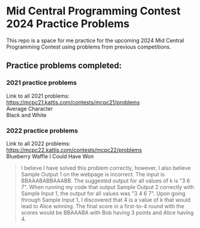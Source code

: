 # Mid Central Programming Contest 2024 Practice Problems
This repo is a space for me practice for the upcoming 2024 Mid Central Programming Contest using problems from previous competitions. 

## Practice problems completed:

### 2021 practice problems
Link to all 2021 problems: https://mcpc21.kattis.com/contests/mcpc21/problems  
Average Character  
Black and White  

### 2022 practice problems
Link to all 2022 problems: https://mcpc22.kattis.com/contests/mcpc22/problems  
Blueberry Waffle
I Could Have Won  
> I believe I have solved this problem correctly, however, I also believe Sample Output 1 on the webpage is incorrect. The input is BBAAABABBAAABB. The suggested output for all values of k is "3 6 7". When running my code that output Sample Output 2 correctly with Sample Input 1, the output for all values was "3 4 6 7". Upon going through Sample Input 1, I discovered that 4 is a value of k that would lead to Alice winning. The final score in a first-to-4 round with the scores would be BBAAABA with Bob having 3 points and Alice having 4.

